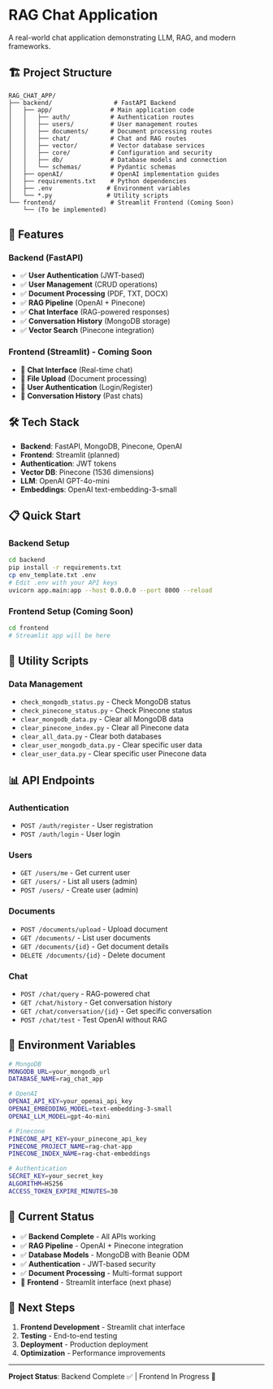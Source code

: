 # RAG Chat Application

A real-world chat application demonstrating LLM, RAG, and modern frameworks.

## 🏗️ Project Structure

```
RAG_CHAT_APP/
├── backend/                 # FastAPI Backend
│   ├── app/                # Main application code
│   │   ├── auth/           # Authentication routes
│   │   ├── users/          # User management routes
│   │   ├── documents/      # Document processing routes
│   │   ├── chat/           # Chat and RAG routes
│   │   ├── vector/         # Vector database services
│   │   ├── core/           # Configuration and security
│   │   ├── db/             # Database models and connection
│   │   └── schemas/        # Pydantic schemas
│   ├── openAI/             # OpenAI implementation guides
│   ├── requirements.txt    # Python dependencies
│   ├── .env               # Environment variables
│   └── *.py               # Utility scripts
└── frontend/               # Streamlit Frontend (Coming Soon)
    └── (To be implemented)
```

## 🚀 Features

### Backend (FastAPI)
- ✅ **User Authentication** (JWT-based)
- ✅ **User Management** (CRUD operations)
- ✅ **Document Processing** (PDF, TXT, DOCX)
- ✅ **RAG Pipeline** (OpenAI + Pinecone)
- ✅ **Chat Interface** (RAG-powered responses)
- ✅ **Conversation History** (MongoDB storage)
- ✅ **Vector Search** (Pinecone integration)

### Frontend (Streamlit) - Coming Soon
- 🔄 **Chat Interface** (Real-time chat)
- 🔄 **File Upload** (Document processing)
- 🔄 **User Authentication** (Login/Register)
- 🔄 **Conversation History** (Past chats)

## 🛠️ Tech Stack

- **Backend**: FastAPI, MongoDB, Pinecone, OpenAI
- **Frontend**: Streamlit (planned)
- **Authentication**: JWT tokens
- **Vector DB**: Pinecone (1536 dimensions)
- **LLM**: OpenAI GPT-4o-mini
- **Embeddings**: OpenAI text-embedding-3-small

## 📋 Quick Start

### Backend Setup
```bash
cd backend
pip install -r requirements.txt
cp env_template.txt .env
# Edit .env with your API keys
uvicorn app.main:app --host 0.0.0.0 --port 8000 --reload
```

### Frontend Setup (Coming Soon)
```bash
cd frontend
# Streamlit app will be here
```

## 🔧 Utility Scripts

### Data Management
- `check_mongodb_status.py` - Check MongoDB status
- `check_pinecone_status.py` - Check Pinecone status
- `clear_mongodb_data.py` - Clear all MongoDB data
- `clear_pinecone_index.py` - Clear all Pinecone data
- `clear_all_data.py` - Clear both databases
- `clear_user_mongodb_data.py` - Clear specific user data
- `clear_user_data.py` - Clear specific user Pinecone data

## 📊 API Endpoints

### Authentication
- `POST /auth/register` - User registration
- `POST /auth/login` - User login

### Users
- `GET /users/me` - Get current user
- `GET /users/` - List all users (admin)
- `POST /users/` - Create user (admin)

### Documents
- `POST /documents/upload` - Upload document
- `GET /documents/` - List user documents
- `GET /documents/{id}` - Get document details
- `DELETE /documents/{id}` - Delete document

### Chat
- `POST /chat/query` - RAG-powered chat
- `GET /chat/history` - Get conversation history
- `GET /chat/conversation/{id}` - Get specific conversation
- `POST /chat/test` - Test OpenAI without RAG

## 🔑 Environment Variables

```bash
# MongoDB
MONGODB_URL=your_mongodb_url
DATABASE_NAME=rag_chat_app

# OpenAI
OPENAI_API_KEY=your_openai_api_key
OPENAI_EMBEDDING_MODEL=text-embedding-3-small
OPENAI_LLM_MODEL=gpt-4o-mini

# Pinecone
PINECONE_API_KEY=your_pinecone_api_key
PINECONE_PROJECT_NAME=rag-chat-app
PINECONE_INDEX_NAME=rag-chat-embeddings

# Authentication
SECRET_KEY=your_secret_key
ALGORITHM=HS256
ACCESS_TOKEN_EXPIRE_MINUTES=30
```

## 🎯 Current Status

- ✅ **Backend Complete** - All APIs working
- ✅ **RAG Pipeline** - OpenAI + Pinecone integration
- ✅ **Database Models** - MongoDB with Beanie ODM
- ✅ **Authentication** - JWT-based security
- ✅ **Document Processing** - Multi-format support
- 🔄 **Frontend** - Streamlit interface (next phase)

## 📝 Next Steps

1. **Frontend Development** - Streamlit chat interface
2. **Testing** - End-to-end testing
3. **Deployment** - Production deployment
4. **Optimization** - Performance improvements

---

**Project Status**: Backend Complete ✅ | Frontend In Progress 🔄
